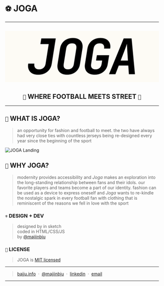# `⚽️` JOGA
---

![JOGA Logo](assets/readme/readme.png)
---
## <center>`🥅` WHERE FOOTBALL MEETS STREET `🚧`</center>
---

## `📑` WHAT IS JOGA?
> an opportunity for fashion and football to meet. the two have always had very close ties with countless jerseys being re-designed every year since the beginning of the sport <br>

![JOGA Landing](assets/readme/readme.gif)

## `🧐` WHY JOGA?
> modernity provides accessibility and *Joga* makes an exploration into the long-standing relationship between fans and their idols. our favorite players and teams become a part of our identity. fashion can be used as a device to express oneself and *Joga* wants to re-kindle the nostalgic spark in every football fan with clothing that is reminiscent of the reasons we fell in love with the sport

### `⚜️` DESIGN + DEV
> designed by in sketch<br>
> coded in HTML/CSS/JS<br>
> by [@majiinbju](https://github.com/majiinbju) 

### `🪪` LICENSE
> JOGA is [MIT licensed](https://github.com/majiinbju/joga/blob/main/LICENSE)
---
> [bajju.info](https://www.bajju.info) &nbsp;&middot;&nbsp;
> [@majiinbju](https://github.com/majiinbju) &nbsp;&middot;&nbsp;
> [linkedin](https://www.linkedin.com/in/vivek-bajaj-4a8035152/) &nbsp;&middot;&nbsp;
> [email](mailto:hi@vivekbajaj.design)
---
